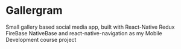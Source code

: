 # Gallergram
Small gallery based social media app, built with React-Native Redux FireBase NativeBase and react-native-navigation as my Mobile Development course project
